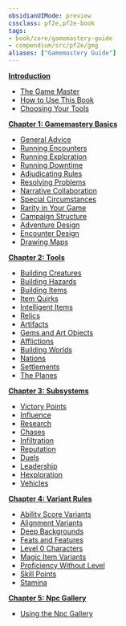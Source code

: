```yaml
---
obsidianUIMode: preview
cssclass: pf2e,pf2e-book
tags:
- book/core/gamemastery-guide
- compendium/src/pf2e/gmg
aliases: ["Gamemastery Guide"]
---
```

**[Introduction](introduction.md)**

- [The Game Master](introduction.md#The%20Game%20Master)
- [How to Use This Book](introduction.md#How%20to%20Use%20This%20Book)
- [Choosing Your Tools](introduction.md#Choosing%20Your%20Tools)

**[Chapter 1: Gamemastery Basics](chapter-1-gamemastery-basics.md)**

- [General Advice](chapter-1-gamemastery-basics.md#General%20Advice)
- [Running Encounters](chapter-1-gamemastery-basics.md#Running%20Encounters)
- [Running Exploration](chapter-1-gamemastery-basics.md#Running%20Exploration)
- [Running Downtime](chapter-1-gamemastery-basics.md#Running%20Downtime)
- [Adjudicating Rules](chapter-1-gamemastery-basics.md#Adjudicating%20Rules)
- [Resolving Problems](chapter-1-gamemastery-basics.md#Resolving%20Problems)
- [Narrative Collaboration](chapter-1-gamemastery-basics.md#Narrative%20Collaboration)
- [Special Circumstances](chapter-1-gamemastery-basics.md#Special%20Circumstances)
- [Rarity in Your Game](chapter-1-gamemastery-basics.md#Rarity%20in%20Your%20Game)
- [Campaign Structure](chapter-1-gamemastery-basics.md#Campaign%20Structure)
- [Adventure Design](chapter-1-gamemastery-basics.md#Adventure%20Design)
- [Encounter Design](chapter-1-gamemastery-basics.md#Encounter%20Design)
- [Drawing Maps](chapter-1-gamemastery-basics.md#Drawing%20Maps)

**[Chapter 2: Tools](chapter-2-tools.md)**

- [Building Creatures](chapter-2-tools.md#Building%20Creatures)
- [Building Hazards](chapter-2-tools.md#Building%20Hazards)
- [Building Items](chapter-2-tools.md#Building%20Items)
- [Item Quirks](chapter-2-tools.md#Item%20Quirks)
- [Intelligent Items](chapter-2-tools.md#Intelligent%20Items)
- [Relics](chapter-2-tools.md#Relics)
- [Artifacts](chapter-2-tools.md#Artifacts)
- [Gems and Art Objects](chapter-2-tools.md#Gems%20and%20Art%20Objects)
- [Afflictions](chapter-2-tools.md#Afflictions)
- [Building Worlds](chapter-2-tools.md#Building%20Worlds)
- [Nations](chapter-2-tools.md#Nations)
- [Settlements](chapter-2-tools.md#Settlements)
- [The Planes](chapter-2-tools.md#The%20Planes)

**[Chapter 3: Subsystems](chapter-3-subsystems.md)**

- [Victory Points](chapter-3-subsystems.md#Victory%20Points)
- [Influence](chapter-3-subsystems.md#Influence)
- [Research](chapter-3-subsystems.md#Research)
- [Chases](chapter-3-subsystems.md#Chases)
- [Infiltration](chapter-3-subsystems.md#Infiltration)
- [Reputation](chapter-3-subsystems.md#Reputation)
- [Duels](chapter-3-subsystems.md#Duels)
- [Leadership](chapter-3-subsystems.md#Leadership)
- [Hexploration](chapter-3-subsystems.md#Hexploration)
- [Vehicles](chapter-3-subsystems.md#Vehicles)

**[Chapter 4: Variant Rules](chapter-4-variant-rules.md)**

- [Ability Score Variants](chapter-4-variant-rules.md#Ability%20Score%20Variants)
- [Alignment Variants](chapter-4-variant-rules.md#Alignment%20Variants)
- [Deep Backgrounds](chapter-4-variant-rules.md#Deep%20Backgrounds)
- [Feats and Features](chapter-4-variant-rules.md#Feats%20and%20Features)
- [Level 0 Characters](chapter-4-variant-rules.md#Level%200%20Characters)
- [Magic Item Variants](chapter-4-variant-rules.md#Magic%20Item%20Variants)
- [Proficiency Without Level](chapter-4-variant-rules.md#Proficiency%20Without%20Level)
- [Skill Points](chapter-4-variant-rules.md#Skill%20Points)
- [Stamina](chapter-4-variant-rules.md#Stamina)

**[Chapter 5: Npc Gallery](chapter-5-npc-gallery.md)**

- [Using the Npc Gallery](chapter-5-npc-gallery.md#Using%20the%20Npc%20Gallery)